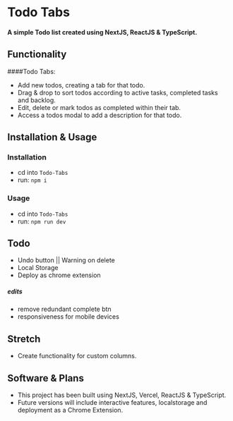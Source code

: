 # Todo Tabs
#### A simple Todo list created using NextJS, ReactJS & TypeScript.

## Functionality
####Todo Tabs:
- Add new todos, creating a tab for that todo.
- Drag & drop to sort todos according to active tasks, completed tasks and backlog.
- Edit, delete or mark todos as completed within their tab.
- Access a todos modal to add a description for that todo.

## Installation & Usage
### Installation
- cd into `Todo-Tabs`
- run: `npm i`

### Usage
- cd into `Todo-Tabs`
- run: `npm run dev`

## Todo
- Undo button || Warning on delete
- Local Storage
- Deploy as chrome extension
##### edits
- remove redundant complete btn
- responsiveness for mobile devices


## Stretch
- Create functionality for custom columns.


## Software & Plans
- This project has been built using NextJS, Vercel, ReactJS & TypeScript.
- Future versions will include interactive features, localstorage and deployment as a Chrome Extension.
